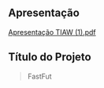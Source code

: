 ## Apresentação

[Apresentação TIAW (1).pdf](https://github.com/Marcal08/TI-Front-End/files/11931231/Apresentacao.TIAW.1.pdf)


## Título do Projeto
> FastFut



